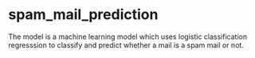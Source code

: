 # spam_mail_prediction
The model is a machine learning model which uses logistic classification regresssion to classify and predict whether a mail is a spam mail or not.
